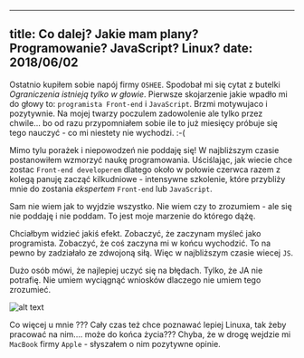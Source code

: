 ----
title: Co dalej? Jakie mam plany? Programowanie? JavaScript? Linux?
date: 2018/06/02
----

Ostatnio kupiłem sobie napój firmy `OSHEE`. Spodobał mi się cytat z
butelki *Ograniczenia istnieją tylko w głowie*. Pierwsze skojarzenie
jakie wpadło mi do głowy to: `programista Front-end` i `JavaScript`.
Brzmi motywujaco i pozytywnie. Na mojej twarzy poczulem zadowolenie ale
tylko przez chwile... bo od razu przypomniałem sobie ile to już miesięcy
próbuje się tego nauczyć - co mi niestety nie wychodzi. :-(

Mimo tylu porażek i niepowodzeń nie poddaję się!
W najbliższym czasie postanowiłem wzmorzyć naukę programowania.
Uściślając, jak wiecie chce zostac `Front-end developerem` dlatego około
w połowie czerwca razem z kolegą panuję zacząć kilkudniowe - intensywne
szkolenie, które przybliży mnie do zostania *ekspertem* `Front-end` lub
`JavaScript`.

Sam nie wiem jak to wyjdzie wszystko. Nie wiem czy to zrozumiem - ale
się nie poddaję i nie poddam. To jest moje marzenie do którego dążę.

Chciałbym widzieć jakiś efekt. Zobaczyć, że zaczynam myśleć jako
programista. Zobaczyć, że coś zaczyna mi w końcu wychodzić. To na pewno
by zadziałało ze zdwojoną siłą. Więc w najbliższym czasie wiecej `JS`.

Dużo osób mówi, że najlepiej uczyć się na błędach. Tylko, że JA nie
potrafię. Nie umiem wyciągnąć wniosków dlaczego nie umiem tego zrozumieć.

![alt text](http://campusnooz.com/cunooz/wp-content/uploads/sites/4/2016/07/dickwad.jpg "http://campusnooz.com/cunooz/wp-content/uploads/sites/4/2016/07/dickwad.jpg")

Co więcej u mnie ??? Cały czas też chce poznawać lepiej Linuxa, tak żeby
pracować na nim.... może do końca życia??? Chyba, że w drogę wejdzie mi
`MacBook` firmy `Apple` - słyszałem o nim pozytywne opinie.
